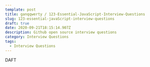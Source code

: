 ```yaml
---
template: post
title: ganqqwerty / 123-Essential-JavaScript-Interview-Questions
slug: 123-essential-javaScript-interview-questions
draft: true
date: 2020-09-21T18:15:14.907Z
description: Github open source interview questions
category: Interview Questions
tags:
  - Interview Questions
---
```

DAFT